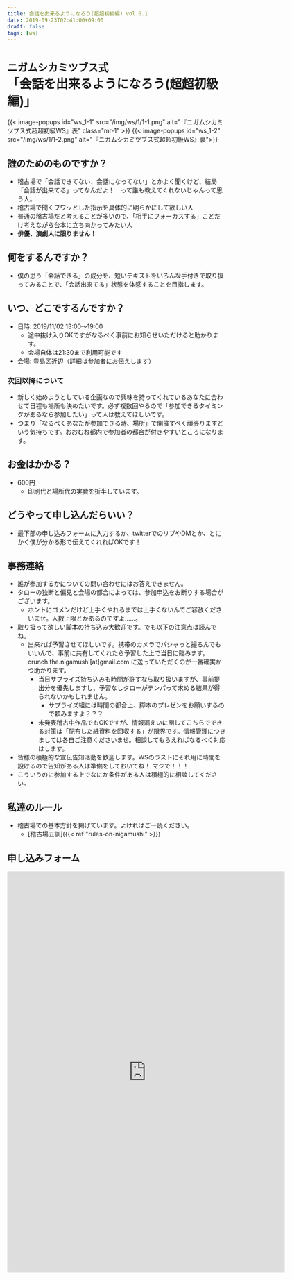 ```yaml
---
title: 会話を出来るようになろう(超超初級編) vol.0.1
date: 2019-09-23T02:41:00+09:00
draft: false
tags: [ws]
---
```


# <small>ニガムシカミツブス式</small><br>「会話を出来るようになろう(超超初級編)」

{{< image-popups id="ws_1-1" src="/img/ws/1/1-1.png" alt="『ニガムシカミツブス式超超初級WS』表" class="mr-1" >}}
{{< image-popups id="ws_1-2" src="/img/ws/1/1-2.png" alt="『ニガムシカミツブス式超超初級WS』裏">}}
<div class="clearfix"></div>

## 誰のためのものですか？

* 稽古場で「会話できてない、会話になってない」とかよく聞くけど、結局「会話が出来てる」ってなんだよ！　って誰も教えてくれないじゃんって思う人。
* 稽古場で聞くフワッとした指示を具体的に明らかにして欲しい人
* 普通の稽古場だと考えることが多いので、「相手にフォーカスする」ことだけ考えながら台本に立ち向かってみたい人
* **俳優、演劇人に限りません！**

## 何をするんですか？

* 僕の思う「会話できる」の成分を、短いテキストをいろんな手付きで取り扱ってみることで、「会話出来てる」状態を体感することを目指します。

## いつ、どこでするんですか？

* 日時: 2019/11/02 13:00〜19:00
    * 途中抜け入りOKですがなるべく事前にお知らせいただけると助かります。
    * 会場自体は21:30まで利用可能です
* 会場: 豊島区近辺（詳細は参加者にお伝えします）

### 次回以降について

* 新しく始めようとしている企画なので興味を持ってくれているあなたに合わせて日程も場所も決めたいです。必ず複数回やるので「参加できるタイミングがあるなら参加したい」って人は教えてほしいです。
* つまり「なるべくあなたが参加できる時、場所」で開催すべく頑張りますという気持ちです。おおむね都内で参加者の都合が付きやすいところになります。

## お金はかかる？

* 600円
    * 印刷代と場所代の実費を折半しています。

## どうやって申し込んだらいい？

* 最下部の申し込みフォームに入力するか、twitterでのリプやDMとか、とにかく僕が分かる形で伝えてくれればOKです！

## 事務連絡

* 誰が参加するかについての問い合わせにはお答えできません。
* タローの独断と偏見と会場の都合によっては、参加申込をお断りする場合がございます。
    * ホントにゴメンだけど上手くやれるまでは上手くないんでご容赦くださいませ。人数上限とかあるのですよ……。
* 取り扱って欲しい脚本の持ち込み大歓迎です。でも以下の注意点は読んでね。
    * 出来れば予習させてほしいです。携帯のカメラでパシャっと撮るんでもいいんで、事前に共有してくれたら予習した上で当日に臨みます。crunch.the.nigamushi[at]gmail.com に送っていただくのが一番確実かつ助かります。
        * 当日サプライズ持ち込みも時間が許すなら取り扱いますが、事前提出分を優先しますし、予習なしタローがテンパって求める結果が得られないかもしれません。
            * サプライズ組には時間の都合上、脚本のプレゼンをお願いするので頼みますよ？？？
        * 未発表稽古中作品でもOKですが、情報漏えいに関してこちらでできる対策は「配布した紙資料を回収する」が限界です。情報管理につきましては各自ご注意くださいませ。相談してもらえればなるべく対応はします。
* 皆様の積極的な宣伝告知活動を歓迎します。WSのラストにそれ用に時間を設けるので告知がある人は準備をしておいてね！ マジで！！！
* こういうのに参加する上でなにか条件がある人は積極的に相談してください。

## 私達のルール

* 稽古場での基本方針を掲げています。よければご一読ください。
    * [稽古場五訓]({{< ref "rules-on-nigamushi" >}})

## 申し込みフォーム

<iframe src="https://docs.google.com/forms/d/e/1FAIpQLSdtCoDy8rkuJ-pLdLnA-xEyVQhNzBF13YWZcOTWOHAJpsqucg/viewform?embedded=true" width="640" height="925" frameborder="0" marginheight="0" marginwidth="0">読み込んでいます…</iframe>
